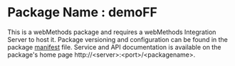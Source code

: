 # Package Name : demoFF
This is a webMethods package and requires a webMethods Integration Server to host it. Package versioning and configuration can be found in the package [manifest](./demoFF/manifest.v3) file. Service and API documentation is available on the package's home page http://&lt;server&gt;:&lt;port&gt;/&lt;packagename>.
